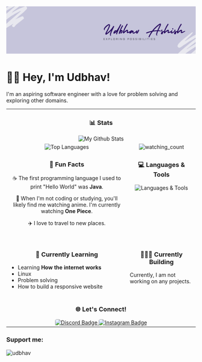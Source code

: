 # ![My Github Banner](img/Banner.png)

# 👋🏼 Hey, I'm Udbhav!

I'm an aspiring software engineer with a love for problem solving and exploring other domains.

<table>
<tr>
    <td colspan="2" align="center">
      <h3>📊 Stats</h3>
      <img align="center" src="https://github-readme-stats.vercel.app/api?username=udbhav227&include_all_commits=true&count_private=true&show_icons=true&line_height=20&title_color=2B5BBD&icon_color=1124BB&text_color=A1A1A1&bg_color=0,000000,130F40" alt="My Github Stats"/>
    </td>
  </tr>

  <tr>
    <td align="center"><img src="https://github-readme-stats.vercel.app/api/top-langs?username=udbhav227&show_icons=true&locale=en&layout=compact&theme=chartreuse-dark" alt="Top Languages" /></td>
    <td align="center"><img src="https://widgetbite.com/stats/udbhav227" alt="watching_count"/></td>
  </tr>
  <tr>
    <td align="center">
      <h3>💫 Fun Facts</h3>
      <p>☕ The first programming language I used to print "Hello World" was <strong>Java</strong>.</p>
      <p>🍿 When I'm not coding or studying, you'll likely find me watching anime. I'm currently watching <strong>One Piece</strong>.</p>
      <p>✈️ I love to travel to new places.</p>
      <br/>
    </td>
    <td align="center" valign="top">
      <h3>💻 Languages & Tools</h3>
      <img src="https://skillicons.dev/icons?i=java,linux,html,css,vscode,idea,eclipse,discord,git,github&perline=4" alt="Languages & Tools" style="text-align: center;" />
    </td>
  </tr>

  <tr>
    <td>
      <h3 style="text-align: center" align="center" valign="top">📖 Currently Learning</h3>
      <ul>
        <li>Learning <strong>How the internet works</strong></li>
        <li>Linux</li>
        <li>Problem solving</li>
        <li>How to build a responsive website</li>
      </ul>
    </td>
    <td align="left" valign="top">
      <h3 align="center">👷🏾‍♀️ Currently Building</h3>
      <p>Currently, I am not working on any projects.</p>
    </td>
  </tr>

  <tr>
    <td colspan="2" align="center">
      <h3>🌐 Let's Connect!</h3>
      <a href="https://discord.gg/TXQyqpVMeS">
        <img src="https://img.shields.io/badge/Discord-7289DA?style=for-the-badge&logo=discord&logoColor=white" alt="Discord Badge" style="border-radius: 4px;" />
      </a>
      <a href="https://www.instagram.com/udbhav_227">
        <img src="https://img.shields.io/badge/Instagram-E4405F?style=for-the-badge&logo=instagram&logoColor=white" alt="Instagram Badge" style="border-radius: 4px;" />
      </a>
    </td>
  </tr>
</table>

<h3 align="left">Support me:</h3>
<p><a href="https://www.buymeacoffee.com/udbhav"> <img align="left" src="https://cdn.buymeacoffee.com/buttons/v2/default-yellow.png" height="25" width="105" alt="udbhav" /></a></p>
